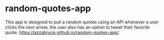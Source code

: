 # random-quotes-app

This app is designed to pull a random quotes using an API whenever a user clicks the next arrow, the user also has an option to tweet their favorite quote. https://azzabruce.github.io/random-quotes-app/

